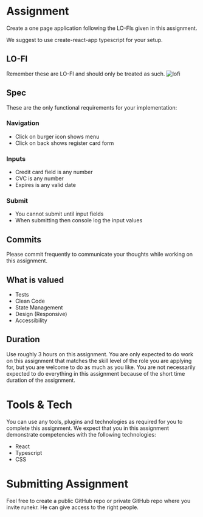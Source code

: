 # Assignment
Create a one page application following the LO-FIs given in this assignment.

We suggest to use create-react-app typescript for your setup.

## LO-FI
Remember these are LO-FI and should only be treated as such.
![lofi](https://raw.githubusercontent.com/runekr/recruit-react/master/lofi.png)

## Spec
These are the only functional requirements for your implementation:

### Navigation
- Click on burger icon shows menu
- Click on back shows register card form 

### Inputs
- Credit card field is any number
- CVC is any number
- Expires is any valid date

### Submit
- You cannot submit until input fields
- When submitting then console log the input values

## Commits
Please commit frequently to communicate your thoughts while working on this assignment.

## What is valued
- Tests
- Clean Code
- State Management
- Design (Responsive)
- Accessibility

## Duration
Use roughly 3 hours on this assignment. You are only expected to do work on this assignment that matches the skill level of the role you are applying for, but you are welcome to do as much as you like. You are not necessarily expected to do everything in this assignment because of the short time duration of the assignment.


# Tools & Tech
You can use any tools, plugins and technologies as required for you to complete this assignment. We expect that you in this assignment demonstrate competencies with the following technologies:

-	React
-	Typescript
-	CSS

# Submitting Assignment
Feel free to create a public GitHub repo or private GitHub repo where you invite runekr. He can give access to the right people.